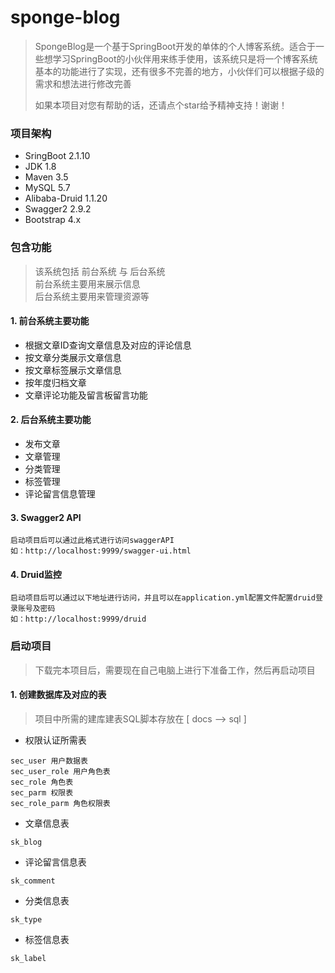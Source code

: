 # sponge-blog
> SpongeBlog是一个基于SpringBoot开发的单体的个人博客系统。适合于一些想学习SpringBoot的小伙伴用来练手使用，该系统只是将一个博客系统基本的功能进行了实现，还有很多不完善的地方，小伙伴们可以根据子级的需求和想法进行修改完善<br>
> 
> 如果本项目对您有帮助的话，还请点个star给予精神支持！谢谢！

### 项目架构
- SringBoot 2.1.10
- JDK 1.8
- Maven 3.5
- MySQL 5.7
- Alibaba-Druid 1.1.20
- Swagger2 2.9.2
- Bootstrap 4.x

### 包含功能
> 该系统包括 前台系统 与 后台系统<br>
> 前台系统主要用来展示信息<br>
> 后台系统主要用来管理资源等

#### 1. 前台系统主要功能
- 根据文章ID查询文章信息及对应的评论信息
- 按文章分类展示文章信息
- 按文章标签展示文章信息
- 按年度归档文章
- 文章评论功能及留言板留言功能

#### 2. 后台系统主要功能
- 发布文章
- 文章管理
- 分类管理
- 标签管理
- 评论留言信息管理

#### 3. Swagger2 API
```
启动项目后可以通过此格式进行访问swaggerAPI
如：http://localhost:9999/swagger-ui.html
```

#### 4. Druid监控
```
启动项目后可以通过以下地址进行访问，并且可以在application.yml配置文件配置druid登录账号及密码
如：http://localhost:9999/druid
```

### 启动项目
> 下载完本项目后，需要现在自己电脑上进行下准备工作，然后再启动项目

#### 1. 创建数据库及对应的表
> 项目中所需的建库建表SQL脚本存放在 [ docs --> sql ]
- 权限认证所需表
```
sec_user 用户数据表
sec_user_role 用户角色表
sec_role 角色表
sec_parm 权限表
sec_role_parm 角色权限表
```
- 文章信息表
```
sk_blog 
```
- 评论留言信息表
```
sk_comment 
```
- 分类信息表
```
sk_type
```
- 标签信息表
```
sk_label
```